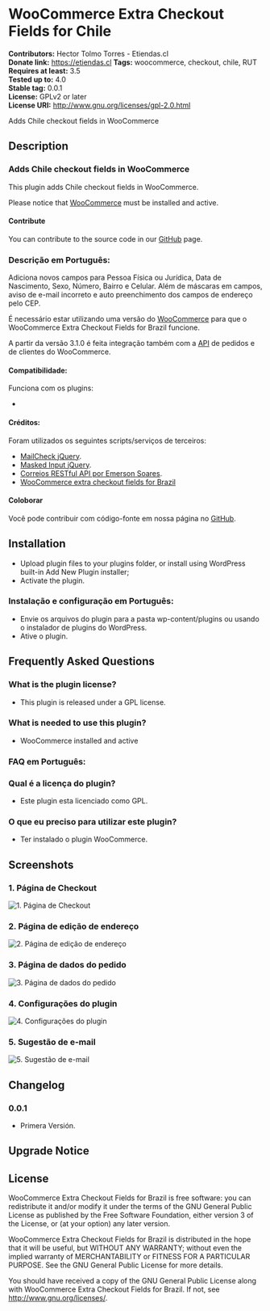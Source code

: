 # WooCommerce Extra Checkout Fields for Chile #
**Contributors:** Hector Tolmo Torres - Etiendas.cl  
**Donate link:** https://etiendas.cl
**Tags:** woocommerce, checkout, chile, RUT
**Requires at least:** 3.5  
**Tested up to:** 4.0  
**Stable tag:** 0.0.1  
**License:** GPLv2 or later  
**License URI:** http://www.gnu.org/licenses/gpl-2.0.html  

Adds Chile checkout fields in WooCommerce

## Description ##

### Adds Chile checkout fields in WooCommerce ###

This plugin adds Chile checkout fields in WooCommerce.

Please notice that [WooCommerce](http://wordpress.org/extend/plugins/woocommerce/) must be installed and active.

#### Contribute ####

You can contribute to the source code in our [GitHub](https://github.com/Etiendas/woocommerce-extra-checkout-fields-for-chile) page.

### Descrição em Português: ###

Adiciona novos campos para Pessoa Física ou Jurídica, Data de Nascimento, Sexo, Número, Bairro e Celular. Além de máscaras em campos, aviso de e-mail incorreto e auto preenchimento dos campos de endereço pelo CEP.

É necessário estar utilizando uma versão do [WooCommerce](http://wordpress.org/extend/plugins/woocommerce/) para que o WooCommerce Extra Checkout Fields for Brazil funcione.

A partir da versão 3.1.0 é feita integração também com a [API](http://docs.woothemes.com/document/woocommerce-rest-api/) de pedidos e de clientes do WooCommerce.

#### Compatibilidade: ####

Funciona com os plugins:

* 

#### Créditos: ####

Foram utilizados os seguintes scripts/serviços de terceiros:

* [MailCheck jQuery](https://github.com/Kicksend/mailcheck).
* [Masked Input jQuery](https://github.com/digitalBush/jquery.maskedinput).
* [Correios RESTful API por Emerson Soares](http://correiosapi.apphb.com/).
* [WooCommerce extra checkout fields for Brazil](https://github.com/claudiosmweb/woocommerce-extra-checkout-fields-for-brazil)

#### Coloborar ####

Você pode contribuir com código-fonte em nossa página no [GitHub](https://github.com/Etiendas/woocommerce-extra-checkout-fields-for-chile).

## Installation ##

* Upload plugin files to your plugins folder, or install using WordPress built-in Add New Plugin installer;
* Activate the plugin.

### Instalação e configuração em Português: ###

* Envie os arquivos do plugin para a pasta wp-content/plugins ou usando o instalador de plugins do WordPress.
* Ative o plugin.

## Frequently Asked Questions ##

### What is the plugin license? ###

* This plugin is released under a GPL license.

### What is needed to use this plugin? ###

* WooCommerce installed and active

### FAQ em Português: ###

### Qual é a licença do plugin? ###

* Este plugin esta licenciado como GPL.

### O que eu preciso para utilizar este plugin? ###

* Ter instalado o plugin WooCommerce.

## Screenshots ##

### 1. Página de Checkout ###
![1. Página de Checkout](http://ps.w.org/woocommerce-extra-checkout-fields-for-brazil/assets/screenshot-1.png)

### 2. Página de edição de endereço ###
![2. Página de edição de endereço](http://ps.w.org/woocommerce-extra-checkout-fields-for-brazil/assets/screenshot-2.png)

### 3. Página de dados do pedido ###
![3. Página de dados do pedido](http://ps.w.org/woocommerce-extra-checkout-fields-for-brazil/assets/screenshot-3.png)

### 4. Configurações do plugin ###
![4. Configurações do plugin](http://ps.w.org/woocommerce-extra-checkout-fields-for-brazil/assets/screenshot-4.png)

### 5. Sugestão de e-mail ###
![5. Sugestão de e-mail](http://ps.w.org/woocommerce-extra-checkout-fields-for-brazil/assets/screenshot-5.png)


## Changelog ##

### 0.0.1 ###

* Primera Versión.

## Upgrade Notice ##



## License ##

WooCommerce Extra Checkout Fields for Brazil is free software: you can redistribute it and/or modify it under the terms of the GNU General Public License as published by the Free Software Foundation, either version 3 of the License, or (at your option) any later version.

WooCommerce Extra Checkout Fields for Brazil is distributed in the hope that it will be useful, but WITHOUT ANY WARRANTY; without even the implied warranty of MERCHANTABILITY or FITNESS FOR A PARTICULAR PURPOSE. See the GNU General Public License for more details.

You should have received a copy of the GNU General Public License along with WooCommerce Extra Checkout Fields for Brazil. If not, see <http://www.gnu.org/licenses/>.
